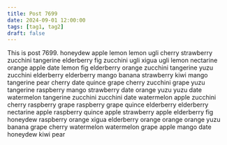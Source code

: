 ```yaml
---
title: Post 7699
date: 2024-09-01 12:00:00
tags: [tag1, tag2]
draft: false
---
```

This is post 7699.
honeydew
apple
lemon
lemon
ugli
cherry
strawberry
zucchini
tangerine
elderberry
fig
zucchini
ugli
xigua
ugli
lemon
nectarine
orange
apple
date
lemon
fig
elderberry
orange
zucchini
tangerine
yuzu
zucchini
elderberry
elderberry
mango
banana
strawberry
kiwi
mango
tangerine
pear
cherry
date
quince
grape
cherry
zucchini
grape
yuzu
tangerine
raspberry
mango
strawberry
date
orange
yuzu
yuzu
date
watermelon
tangerine
zucchini
zucchini
date
watermelon
apple
zucchini
cherry
raspberry
grape
raspberry
grape
quince
elderberry
elderberry
nectarine
apple
raspberry
quince
apple
strawberry
apple
elderberry
fig
honeydew
raspberry
orange
xigua
elderberry
orange
orange
orange
yuzu
banana
grape
cherry
watermelon
watermelon
grape
apple
mango
date
honeydew
kiwi
pear
